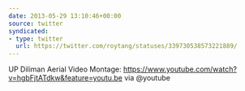 ```yaml
---
date: 2013-05-29 13:10:46+00:00
source: twitter
syndicated:
- type: twitter
  url: https://twitter.com/roytang/statuses/339730538573221889/
---
```


UP Diliman Aerial Video Montage: https://www.youtube.com/watch?v=hgbFjtATdkw&feature=youtu.be via @youtube